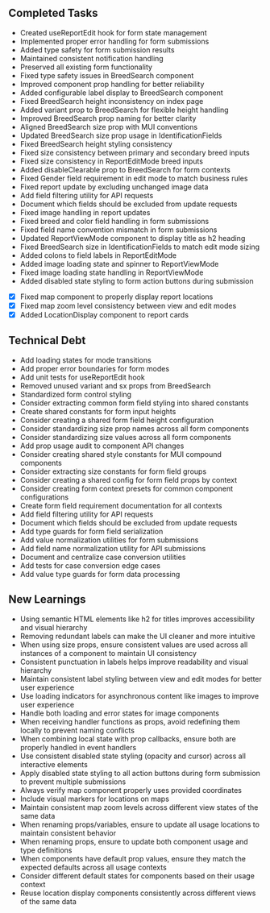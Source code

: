 ## Completed Tasks
- Created useReportEdit hook for form state management
- Implemented proper error handling for form submissions
- Added type safety for form submission results
- Maintained consistent notification handling
- Preserved all existing form functionality
- Fixed type safety issues in BreedSearch component
- Improved component prop handling for better reliability
- Added configurable label display to BreedSearch component
- Fixed BreedSearch height inconsistency on index page
- Added variant prop to BreedSearch for flexible height handling
- Improved BreedSearch prop naming for better clarity
- Aligned BreedSearch size prop with MUI conventions
- Updated BreedSearch size prop usage in IdentificationFields
- Fixed BreedSearch height styling consistency
- Fixed size consistency between primary and secondary breed inputs
- Fixed size consistency in ReportEditMode breed inputs
- Added disableClearable prop to BreedSearch for form contexts
- Fixed Gender field requirement in edit mode to match business rules
- Fixed report update by excluding unchanged image data
- Add field filtering utility for API requests
- Document which fields should be excluded from update requests
- Fixed image handling in report updates
- Fixed breed and color field handling in form submissions
- Fixed field name convention mismatch in form submissions
- Updated ReportViewMode component to display title as h2 heading
- Fixed BreedSearch size in IdentificationFields to match edit mode sizing
- Added colons to field labels in ReportEditMode
- Added image loading state and spinner to ReportViewMode
- Fixed image loading state handling in ReportViewMode
- Added disabled state styling to form action buttons during submission
- [x] Fixed map component to properly display report locations
- [x] Fixed map zoom level consistency between view and edit modes
- [x] Added LocationDisplay component to report cards

## Technical Debt
- Add loading states for mode transitions
- Add proper error boundaries for form modes
- Add unit tests for useReportEdit hook
- Removed unused variant and sx props from BreedSearch
- Standardized form control styling
- Consider extracting common form field styling into shared constants
- Create shared constants for form input heights
- Consider creating a shared form field height configuration
- Consider standardizing size prop names across all form components
- Consider standardizing size values across all form components
- Add prop usage audit to component API changes
- Consider creating shared style constants for MUI compound components
- Consider extracting size constants for form field groups
- Consider creating a shared config for form field props by context
- Consider creating form context presets for common component configurations
- Create form field requirement documentation for all contexts
- Add field filtering utility for API requests
- Document which fields should be excluded from update requests
- Add type guards for form field serialization
- Add value normalization utilities for form submissions
- Add field name normalization utility for API submissions
- Document and centralize case conversion utilities
- Add tests for case conversion edge cases
- Add value type guards for form data processing

## New Learnings
- Using semantic HTML elements like h2 for titles improves accessibility and visual hierarchy
- Removing redundant labels can make the UI cleaner and more intuitive
- When using size props, ensure consistent values are used across all instances of a component to maintain UI consistency
- Consistent punctuation in labels helps improve readability and visual hierarchy
- Maintain consistent label styling between view and edit modes for better user experience
- Use loading indicators for asynchronous content like images to improve user experience
- Handle both loading and error states for image components
- When receiving handler functions as props, avoid redefining them locally to prevent naming conflicts
- When combining local state with prop callbacks, ensure both are properly handled in event handlers
- Use consistent disabled state styling (opacity and cursor) across all interactive elements
- Apply disabled state styling to all action buttons during form submission to prevent multiple submissions
- Always verify map component properly uses provided coordinates
- Include visual markers for locations on maps
- Maintain consistent map zoom levels across different view states of the same data
- When renaming props/variables, ensure to update all usage locations to maintain consistent behavior
- When renaming props, ensure to update both component usage and type definitions
- When components have default prop values, ensure they match the expected defaults across all usage contexts
- Consider different default states for components based on their usage context
- Reuse location display components consistently across different views of the same data
